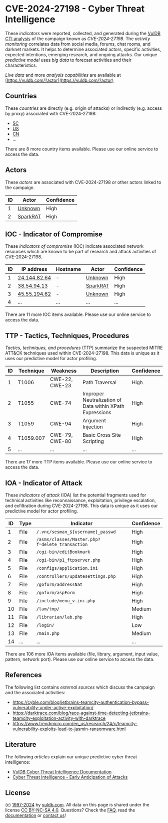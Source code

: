 # CVE-2024-27198 - Cyber Threat Intelligence

These _indicators_ were reported, collected, and generated during the [VulDB CTI analysis](https://vuldb.com/?kb.cti) of the campaign known as _CVE-2024-27198_. The _activity monitoring_ correlates data from social media, forums, chat rooms, and darknet markets. It helps to determine associated actors, specific activities, expected intentions, emerging research, and ongoing attacks. Our unique _predictive model_ uses _big data_ to forecast activities and their characteristics.

_Live data_ and more _analysis capabilities_ are available at [https://vuldb.com/?actor](https://vuldb.com/?actor)

## Countries

These _countries_ are directly (e.g. origin of attacks) or indirectly (e.g. access by proxy) associated with CVE-2024-27198:

* [SC](https://vuldb.com/?country.sc)
* [US](https://vuldb.com/?country.us)
* [CN](https://vuldb.com/?country.cn)
* ...

There are 8 more country items available. Please use our online service to access the data.

## Actors

These _actors_ are associated with CVE-2024-27198 or other actors linked to the campaign.

ID | Actor | Confidence
-- | ----- | ----------
1 | [Unknown](https://vuldb.com/?actor.unknown) | High
2 | [SparkRAT](https://vuldb.com/?actor.sparkrat) | High

## IOC - Indicator of Compromise

These _indicators of compromise_ (IOC) indicate associated network resources which are known to be part of research and attack activities of CVE-2024-27198.

ID | IP address | Hostname | Actor | Confidence
-- | ---------- | -------- | ----- | ----------
1 | [24.144.82.64](https://vuldb.com/?ip.24.144.82.64) | - | [Unknown](https://vuldb.com/?actor.unknown) | High
2 | [38.54.94.13](https://vuldb.com/?ip.38.54.94.13) | - | [SparkRAT](https://vuldb.com/?actor.sparkrat) | High
3 | [45.55.194.62](https://vuldb.com/?ip.45.55.194.62) | - | [Unknown](https://vuldb.com/?actor.unknown) | High
4 | ... | ... | ... | ...

There are 11 more IOC items available. Please use our online service to access the data.

## TTP - Tactics, Techniques, Procedures

_Tactics, techniques, and procedures_ (TTP) summarize the suspected MITRE ATT&CK techniques used within CVE-2024-27198. This data is unique as it uses our predictive model for actor profiling.

ID | Technique | Weakness | Description | Confidence
-- | --------- | -------- | ----------- | ----------
1 | T1006 | CWE-22, CWE-23 | Path Traversal | High
2 | T1055 | CWE-74 | Improper Neutralization of Data within XPath Expressions | High
3 | T1059 | CWE-94 | Argument Injection | High
4 | T1059.007 | CWE-79, CWE-80 | Basic Cross Site Scripting | High
5 | ... | ... | ... | ...

There are 17 more TTP items available. Please use our online service to access the data.

## IOA - Indicator of Attack

These _indicators of attack_ (IOA) list the potential fragments used for technical activities like reconnaissance, exploitation, privilege escalation, and exfiltration during CVE-2024-27198. This data is unique as it uses our predictive model for actor profiling.

ID | Type | Indicator | Confidence
-- | ---- | --------- | ----------
1 | File | `/.vnc/sesman_${username}_passwd` | High
2 | File | `/asms/classes/Master.php?f=delete_transaction` | High
3 | File | `/cgi-bin/editBookmark` | High
4 | File | `/cgi-bin/p1_ftpserver.php` | High
5 | File | `/configs/application.ini` | High
6 | File | `/controllers/updatesettings.php` | High
7 | File | `/goform/addressNat` | High
8 | File | `/goform/aspForm` | High
9 | File | `/include/menu_v.inc.php` | High
10 | File | `/lam/tmp/` | Medium
11 | File | `/librarian/lab.php` | High
12 | File | `/login/` | Low
13 | File | `/main.php` | Medium
14 | ... | ... | ...

There are 106 more IOA items available (file, library, argument, input value, pattern, network port). Please use our online service to access the data.

## References

The following list contains _external sources_ which discuss the campaign and the associated activities:

* https://cyble.com/blog/jetbrains-teamcity-authentication-bypass-vulnerability-under-active-exploitation/
* https://darktrace.com/blog/race-against-time-detecting-jetbrains-teamcity-exploitation-activity-with-darktrace
* https://www.trendmicro.com/en_us/research/24/c/teamcity-vulnerability-exploits-lead-to-jasmin-ransomware.html

## Literature

The following _articles_ explain our unique predictive cyber threat intelligence:

* [VulDB Cyber Threat Intelligence Documentation](https://vuldb.com/?kb.cti)
* [Cyber Threat Intelligence - Early Anticipation of Attacks](https://www.scip.ch/en/?labs.20201022)

## License

(c) [1997-2024](https://vuldb.com/?kb.changelog) by [vuldb.com](https://vuldb.com/?kb.about). All data on this page is shared under the license [CC BY-NC-SA 4.0](https://creativecommons.org/licenses/by-nc-sa/4.0/). Questions? Check the [FAQ](https://vuldb.com/?kb.faq), read the [documentation](https://vuldb.com/?kb) or [contact us](https://vuldb.com/?contact)!
